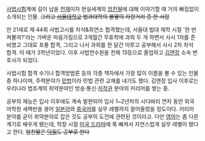[사법시험](%EC%82%AC%EB%B2%95%EC%8B%9C%ED%97%98.md)계에 길이 남을
[천재](%EC%B2%9C%EC%9E%AC.md)이자 현실세계의
[엄친딸](%EC%97%84%EC%B9%9C%EB%94%B8.md)에 대해 이야기할 때 거의 빠짐없이 소개되는 인물. <del>그리고
[서울대학교](%EC%84%9C%EC%9A%B8%EB%8C%80%ED%95%99%EA%B5%90.md) 법과대학의 불멸의 자랑거리 중
한 사람</del>

만 21세로 제 44회 사법고시를 차석&최연소 합격했는데, 서울대 법대 재학 시절 '한 번 쳐볼까?'라는 가벼운 마음가짐으로 3개월간
무휴학에 과외 두 개 하면서 사시 1차를 준비했고 그대로 포풍 합격, 그리고 나서 과외를 한 달간 미루고 공부해서 사시 2차 차석 합격. 이
때가 3학년이었다. 이후 사법연수원을 전체 13등으로 졸업하고 [김앤장](%EA%B9%80%EC%95%A4%EC%9E%A5.md) 소속
변호사가 되었다.

사법시험 합격 수기나 합격방법론 등의 각종 책자에서 가장 많이 이름을 볼 수 있는 인물 중 하나이며, 주력분야가
[민법](%EB%AF%BC%EB%B2%95.md)이라 민법 관련 교재를 내기도 했다. 김앤장 입사 이후로는 우리나라 법조계의 취약분야인
방송·통신·[저작권](%EC%A0%80%EC%9E%91%EA%B6%8C.md) 분야의 커리어를 쌓는 중.

공부의 재능은 입사 이후에도 계속 발현되어 입사 1~2년차의 시다바리 연차 동안 외국어학원 새벽반을 끊어
[일본어](%EC%9D%BC%EB%B3%B8%EC%96%B4.md)와
[중국어](%EC%A4%91%EA%B5%AD%EC%96%B4.md)를 실무 레벨까지 끌어올렸을 정도이다. 커리어 분야를 굳이 취약분야로
잡은 것도 공부의 도전에 관련된 것이라고. 다만 [영어](%EC%98%81%EC%96%B4.md)는 좀 다른 계기로 배우게 됐는데,
학창 시절 [미국 드라마](%EB%AF%B8%EA%B5%AD%20%EB%93%9C%EB%9D%BC%EB%A7%88.md)에 푹 빠져서
자연스럽게 실무 레벨이 됐다고 한다. <del>엄친딸은 [덕질](%EB%8D%95%EC%A7%88.md)도 공부로 한다</del>

